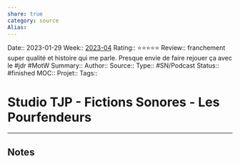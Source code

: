 ```yaml
---
share: true 
category: source
Alias:
---
```

Date:: 2023-01-29
Week:: [2023-04](2023-04.md)
Rating:: ⭐⭐⭐⭐⭐
Review:: franchement super qualité et histoire qui me parle.  Presque envie de faire rejouer ça avec le #jdr #MotW 
Summary:: 
Author::
Source:: 
Type:: #SN/Podcast 
Status:: #finished 
MOC::
Projet:: 
Tags:: 

# Studio TJP - Fictions Sonores - Les Pourfendeurs


***

## Notes


